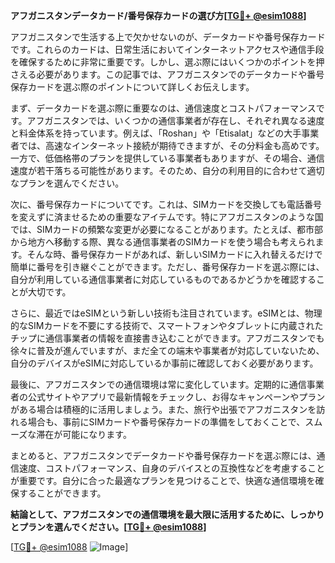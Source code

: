 **アフガニスタンデータカード/番号保存カードの選び方[[TG💪+ @esim1088](https://t.me/s/esim1088)]**

アフガニスタンで生活する上で欠かせないのが、データカードや番号保存カードです。これらのカードは、日常生活においてインターネットアクセスや通信手段を確保するために非常に重要です。しかし、選ぶ際にはいくつかのポイントを押さえる必要があります。この記事では、アフガニスタンでのデータカードや番号保存カードを選ぶ際のポイントについて詳しくお伝えします。

まず、データカードを選ぶ際に重要なのは、通信速度とコストパフォーマンスです。アフガニスタンでは、いくつかの通信事業者が存在し、それぞれ異なる速度と料金体系を持っています。例えば、「Roshan」や「Etisalat」などの大手事業者では、高速なインターネット接続が期待できますが、その分料金も高めです。一方で、低価格帯のプランを提供している事業者もありますが、その場合、通信速度が若干落ちる可能性があります。そのため、自分の利用目的に合わせて適切なプランを選んでください。

次に、番号保存カードについてです。これは、SIMカードを交換しても電話番号を変えずに済ませるための重要なアイテムです。特にアフガニスタンのような国では、SIMカードの頻繁な変更が必要になることがあります。たとえば、都市部から地方へ移動する際、異なる通信事業者のSIMカードを使う場合も考えられます。そんな時、番号保存カードがあれば、新しいSIMカードに入れ替えるだけで簡単に番号を引き継ぐことができます。ただし、番号保存カードを選ぶ際には、自分が利用している通信事業者に対応しているものであるかどうかを確認することが大切です。

さらに、最近ではeSIMという新しい技術も注目されています。eSIMとは、物理的なSIMカードを不要にする技術で、スマートフォンやタブレットに内蔵されたチップに通信事業者の情報を直接書き込むことができます。アフガニスタンでも徐々に普及が進んでいますが、まだ全ての端末や事業者が対応していないため、自分のデバイスがeSIMに対応しているか事前に確認しておく必要があります。

最後に、アフガニスタンでの通信環境は常に変化しています。定期的に通信事業者の公式サイトやアプリで最新情報をチェックし、お得なキャンペーンやプランがある場合は積極的に活用しましょう。また、旅行や出張でアフガニスタンを訪れる場合も、事前にSIMカードや番号保存カードの準備をしておくことで、スムーズな滞在が可能になります。

まとめると、アフガニスタンでデータカードや番号保存カードを選ぶ際には、通信速度、コストパフォーマンス、自身のデバイスとの互換性などを考慮することが重要です。自分に合った最適なプランを見つけることで、快適な通信環境を確保することができます。

**結論として、アフガニスタンでの通信環境を最大限に活用するために、しっかりとプランを選んでください。[[TG💪+ @esim1088](https://t.me/s/esim1088)]**

[[TG💪+ @esim1088](https://t.me/s/esim1088) ![Image](https://i.postimg.cc/Y0z9fWf4/image.png)]